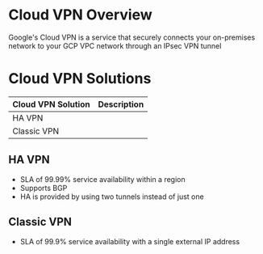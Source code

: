 # Cloud VPN Overview

Google's Cloud VPN is a service that securely connects your on-premises network to your GCP VPC network through an IPsec VPN tunnel

# Cloud VPN Solutions

| Cloud VPN Solution | Description |
| --- | --- |
| HA VPN | |
| Classic VPN | |

## HA VPN

* SLA of 99.99% service availability within a region
* Supports BGP
* HA is provided by using two tunnels instead of just one

## Classic VPN 

* SLA of 99.9% service availability with a single external IP address
